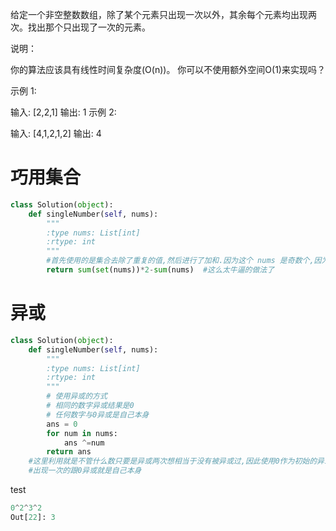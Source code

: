 给定一个非空整数数组，除了某个元素只出现一次以外，其余每个元素均出现两次。找出那个只出现了一次的元素。

说明：

你的算法应该具有线性时间复杂度(O(n))。 你可以不使用额外空间O(1)来实现吗？

示例 1:

输入: [2,2,1]
输出: 1
示例 2:

输入: [4,1,2,1,2]
输出: 4

#  巧用集合
```python
class Solution(object):
    def singleNumber(self, nums):
        """
        :type nums: List[int]
        :rtype: int
        """
        #首先使用的是集合去除了重复的值,然后进行了加和.因为这个 nums 是奇数个,因为有一个是只出现一次的.因此去除了重复的值后累加乘上2倍,再减掉原来的数组的加和就是剩下的那个没有出现两次的元素的值
        return sum(set(nums))*2-sum(nums)  #这么太牛逼的做法了
```


# 异或
```python
class Solution(object):
    def singleNumber(self, nums):
        """
        :type nums: List[int]
        :rtype: int
        """
        # 使用异或的方式
        # 相同的数字异或结果是0
        # 任何数字与0异或是自己本身
        ans = 0
        for num in nums:
            ans ^=num
        return ans
    #这里利用就是不管什么数只要是异或两次想相当于没有被异或过,因此使用0作为初始的异或值,出现两次的元素全部被异或掉了
    #出现一次的跟0异或就是自己本身
```
test
```python
0^2^3^2
Out[22]: 3
```
